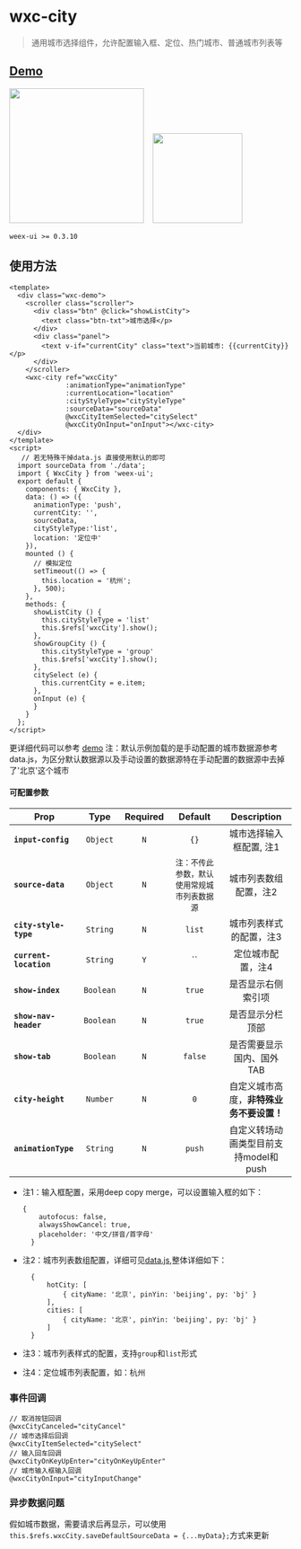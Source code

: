 # wxc-city 

> 通用城市选择组件，允许配置输入框、定位、热门城市、普通城市列表等

## [Demo](https://h5.m.taobao.com/trip/wx-detection-demo/city/index.html?_wx_tpl=https%3A%2F%2Fh5.m.taobao.com%2Ftrip%2Fwx-detection-demo%2Fcity%2Findex.weex.js)
<img src="https://img.alicdn.com/tfs/TB1tUfFkmYH8KJjSspdXXcRgVXa-562-1000.gif" width="240"/>&nbsp;&nbsp;&nbsp;&nbsp;<img src="https://img.alicdn.com/tfs/TB1nj6FkmYH8KJjSspdXXcRgVXa-200-200.png" width="160"/>

`weex-ui >= 0.3.10`


## 使用方法

```vue
<template>
  <div class="wxc-demo">
    <scroller class="scroller">
      <div class="btn" @click="showListCity">
        <text class="btn-txt">城市选择</p>
      </div>
      <div class="panel">
        <text v-if="currentCity" class="text">当前城市: {{currentCity}}</p>
      </div>
    </scroller>
    <wxc-city ref="wxcCity"
              :animationType="animationType"
              :currentLocation="location"
              :cityStyleType="cityStyleType"
              :sourceData="sourceData"
              @wxcCityItemSelected="citySelect"
              @wxcCityOnInput="onInput"></wxc-city>
  </div>
</template>
<script>
   // 若无特殊干掉data.js 直接使用默认的即可
  import sourceData from './data';
  import { WxcCity } from 'weex-ui';
  export default {
    components: { WxcCity },
    data: () => ({
      animationType: 'push',
      currentCity: '',
      sourceData,
      cityStyleType:'list',
      location: '定位中'
    }),
    mounted () {
      // 模拟定位
      setTimeout(() => {
        this.location = '杭州';
      }, 500);
    },
    methods: {
      showListCity () {
        this.cityStyleType = 'list'
        this.$refs['wxcCity'].show();
      },
      showGroupCity () {
        this.cityStyleType = 'group'
        this.$refs['wxcCity'].show();
      },
      citySelect (e) {
        this.currentCity = e.item;
      },
      onInput (e) {
      }
    }
  };
</script>
```
更详细代码可以参考 [demo](https://github.com/alibaba/weex-ui/blob/master/example/city/index.vue)
注：默认示例加载的是手动配置的城市数据源参考data.js，为区分默认数据源以及手动设置的数据源特在手动配置的数据源中去掉了'北京'这个城市

#### 可配置参数
| Prop | Type | Required | Default | Description |
| ---- |:----:|:---:|:-------:| :----------:|
| **`input-config`** | `Object` | `N` | `{}` | 城市选择输入框配置, 注1|
| **`source-data`** | `Object` | `N` | `注：不传此参数，默认使用常规城市列表数据源` | 城市列表数组配置，注2 |
| **`city-style-type`** | `String` | `N` | `list` | 城市列表样式的配置，注3 |
| **`current-location`** | `String` | `Y` | `` | 定位城市配置，注4 |
| **`show-index`** | `Boolean` | `N` | `true` | 是否显示右侧索引项|
| **`show-nav-header`** | `Boolean` | `N` | `true` |是否显示分栏顶部|
| **`show-tab`** | `Boolean` | `N` | `false` | 是否需要显示国内、国外TAB|
| **`city-height`** | `Number` | `N` | `0` | 自定义城市高度，**非特殊业务不要设置！**|
| **`animationType`** | `String` | `N` | `push` | 自定义转场动画类型目前支持model和push|

- 注1：输入框配置，采用deep copy merge，可以设置输入框的如下：

    ```
    {
        autofocus: false,
        alwaysShowCancel: true,
        placeholder: '中文/拼音/首字母'
      }
    ```
- 注2：城市列表数组配置，详细可见[data.js](https://github.com/alibaba/weex-ui/blob/master/example/city/data.js),整体详细如下：

  ```
    {
        hotCity: [
            { cityName: '北京', pinYin: 'beijing', py: 'bj' }
        ],
        cities: [
            { cityName: '北京', pinYin: 'beijing', py: 'bj' }
        ]
    }
  ```
- 注3：城市列表样式的配置，支持`group`和`list`形式
- 注4：定位城市列表配置，如：杭州


### 事件回调
```
// 取消按钮回调
@wxcCityCanceled="cityCancel"
// 城市选择后回调
@wxcCityItemSelected="citySelect"
// 输入回车回调
@wxcCityOnKeyUpEnter="cityOnKeyUpEnter"
// 城市输入框输入回调
@wxcCityOnInput="cityInputChange"
```

### 异步数据问题

假如城市数据，需要请求后再显示，可以使用`this.$refs.wxcCity.saveDefaultSourceData = {...myData};`方式来更新
